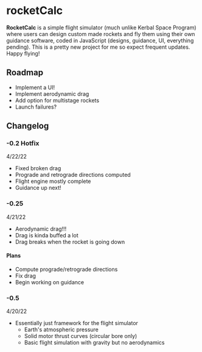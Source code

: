 # rocketCalc
 
 **RocketCalc** is a simple flight simulator (much unlike Kerbal Space Program) where users can design custom made rockets and fly them using their own guidance software, coded in JavaScript (designs, guidance, UI, everything pending). This is a pretty new project for me so expect frequent updates. Happy flying!
 
 ## Roadmap
  - Implement a UI!
  - Implement aerodynamic drag 
  - Add option for multistage rockets
  - Launch failures?

## Changelog

### -0.2 Hotfix
4/22/22
 - Fixed broken drag
 - Prograde and retrograde directions computed
 - Flight engine mostly complete
 - Guidance up next!

### -0.25
4/21/22
 - Aerodynamic drag!!!
 - Drag is kinda buffed a lot
 - Drag breaks when the rocket is going down
#### Plans
 - Compute prograde/retrograde directions
 - Fix drag
 - Begin working on guidance

### -0.5
4/20/22
 - Essentially just framework for the flight simulator
    - Earth's atmospheric pressure
    - Solid motor thrust curves (circular bore only)
    - Basic flight simulation with gravity but no aerodynamics
